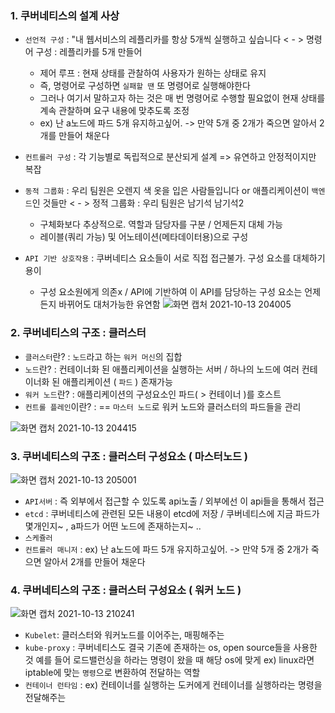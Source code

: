 ### 1. 쿠버네티스의 설계 사상
- `선언적 구성`  : "내 웹서비스의 레플리카를 항상 5개씩 실행하고 싶습니다 < - > 명령어 구성 : 레플리카를 5개 만들어
   - 제어 루프 : 현재 상태를 관찰하여 사용자가 원하는 상태로 유지
   - 즉, 명령어로 구성하면 `실패할 땐` 또 명령어로 실행해야한다
   - 그러나 여기서 말하고자 하는 것은 매 번 명령어로 수행할 필요없이 현재 상태를 계속 관찰하며 요구 내용에 맞추도록 조정
   - ex) 난 a노드에 파드 5개 유지하고싶어. -> 만약 5개 중 2개가 죽으면 알아서 2개를 만들어 채운다

- `컨트롤러 구성` : 각 기능별로 독립적으로 분산되게 설계 => 유연하고 안정적이지만 복잡
- `동적 그룹화` : 우리 팀원은 오렌지 색 옷을 입은 사람들입니다 or 애플리케이션이 `백엔드`인 것들만 < - > 정적 그룹화 : 우리 팀원은 남기석 남기석2
   - 구체화보다 추상적으로. 역할과 담당자를 구분 / 언제든지 대체 가능
   - 레이블(쿼리 가능) 및 어노테이션(메타데이터용)으로 구성

- `API 기반 상호작용` : 쿠버네티스 요소들이 서로 직접 접근불가. 구성 요소를 대체하기 용이
  - 구성 요소원에게 의존x  / API에 기반하여 이 API를 담당하는 구성 요소는 언제든지 바뀌어도 대처가능한 유연함 
![화면 캡처 2021-10-13 204005](https://user-images.githubusercontent.com/62214428/137125859-17f2b672-d51c-48fa-9118-37ab8f1a7467.png)


### 2. 쿠버네티스의 구조 : 클러스터
- `클러스터`란? : `노드`라고 하는 `워커 머신`의 집합
- `노드`란? : 컨테이너화 된 애플리케이션을 실행하는 서버  / 하나의 노드에 여러 컨테이너화 된 애플리케이션 ( `파드` ) 존재가능
- `워커 노드`란? : 애플리케이션의 구성요소인 파드( > 컨테이너 )를 호스트
- `컨트롤 플레인`이란? : == `마스터 노드`로 워커 노드와 클러스터의 파드들을 관리

![화면 캡처 2021-10-13 204415](https://user-images.githubusercontent.com/62214428/137126654-e427652f-cc29-4d5a-99b7-9ee5e144d745.png)


### 3. 쿠버네티스의 구조 : 클러스터 구성요소 ( 마스터노드 )
![화면 캡처 2021-10-13 205001](https://user-images.githubusercontent.com/62214428/137127162-187b997a-dd8f-48fc-930f-bca1d6f27440.png)
- `API서버` : 즉 외부에서 접근할 수 있도록 api노출 / 외부에선 이 api들을 통해서 접근
- `etcd` : 쿠버네티스에 관련된 모든 내용이 etcd에 저장 / 쿠버네티스에 지금 파드가 몇개인지~ , a파드가 어떤 노드에 존재하는지~ ..
- `스케쥴러` 
- `컨트롤러 매니저` : ex) 난 a노드에 파드 5개 유지하고싶어. -> 만약 5개 중 2개가 죽으면 알아서 2개를 만들어 채운다


### 4. 쿠버네티스의 구조 : 클러스터 구성요소 ( 워커 노드 )
![화면 캡처 2021-10-13 210241](https://user-images.githubusercontent.com/62214428/137128783-91b3253e-ee29-4004-9523-50de37afac91.png)
- `Kubelet`: 클러스터와 워커노드를 이어주는, 매핑해주는  
- `kube-proxy` : 쿠버네티스도 결국 기존에 존재하는 os, open source들을 사용한 것 예를 들어 로드밸런싱을 하라는 명령이 왔을 때 해당 os에 맞게 ex) linux라면 iptable에 맞는 `명령`으로 변환하여 전달하는 역할
- `컨테이너 런타임` : ex) 컨테이너를 실행하는 도커에게 컨테이너를 실행하라는 명령을 전달해주는



